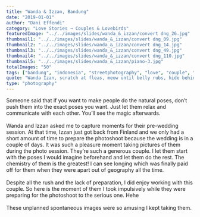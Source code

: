 ```yaml
---
title: "Wanda & Izzan, Bandung"
date: "2019-01-01"
author: "Dani Effendi"
category: "Love Stories → Couples & Lovebirds"
featuredImage: "../../images/slides/wanda_&_izzan/convert dng_26.jpg"
thumbnail1: "../../images/slides/wanda_&_izzan/convert dng_09.jpg"
thumbnail2: "../../images/slides/wanda_&_izzan/convert dng_14.jpg"
thumbnail3: "../../images/slides/wanda_&_izzan/convert dng_49.jpg"
thumbnail4: "../../images/slides/wanda_&_izzan/convert dng_110.jpg"
thumbnail5: "../../images/slides/wanda_&_izzan/piano-3.jpg"
totalImages: "50"
tags: ["bandung", "indonesia", "streetphotography", "love", "couple", "wanderlust", "2019", "couplesession"]
quote: "Wanda Izan, scratch at fleas, meow until belly rubs, hide behind curtain when vacuum cleaner is on scratch strangers and poo on owners food claw at curtains stretch and yawn nibble on tuna ignore human bite human hand eat a plant, kill a hand."
type: "photography"
---
```


Someone said that if you want to make people do the natural poses, don’t push them into the exact poses you want. Just let them relax and communicate with each other. You’ll see the magic afterwards.
<br/>
<br/>
Wanda and Izzan asked me to capture moments for their pre-wedding session. At that time, Izzan just got back from Finland and we only had a short amount of time to prepare the photoshoot because the wedding is in a couple of days. It was such a pleasure moment taking pictures of them during the photo session. They’re such a generous couple. I let them start with the poses I would imagine beforehand and let them do the rest. The chemistry of them is the greatest! I can see longing which was finally paid off for them when they were apart out of geography all the time.
<br/>
<br/>
Despite all the rush and the lack of preparation, I did enjoy working with this couple. So here is the moment of them I took impulsively while they were preparing for the photoshoot to the serious one. Hehe
<br/>
<br/>
These unplanned spontaneous images were so amusing I kept taking them.
